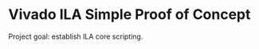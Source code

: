 Vivado ILA Simple Proof of Concept
==================================

Project goal: establish ILA core scripting.


